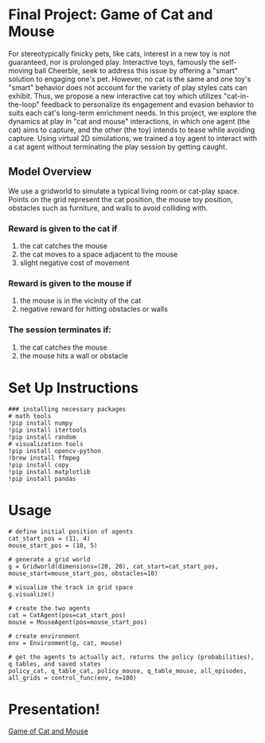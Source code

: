 # Final Project: Game of Cat and Mouse

For stereotypically finicky pets, like cats, interest in a new toy is not guaranteed, nor is prolonged play. 
Interactive toys, famously the self-moving ball Cheerble, seek to address this issue by offering a "smart" solution to engaging one's pet. 
However, no cat is the same and one toy's "smart" behavior does not account for the variety of play styles cats can exhibit. 
Thus, we propose a new interactive cat toy which utilizes "cat-in-the-loop" feedback to personalize its engagement and evasion behavior to suits each cat's long-term enrichment needs. 
In this project, we explore the dynamics at play in "cat and mouse" interactions, in which one agent (the cat) aims to capture, and the other (the toy) intends to tease while avoiding capture. 
Using virtual 2D simulations, we trained a toy agent to interact with a cat agent without terminating the play session by getting caught.

## Model Overview
We use a gridworld to simulate a typical living room or cat-play space. 
Points on the grid represent the cat position, the mouse toy position, obstacles such as furniture, and walls to avoid colliding with.

### Reward is given to the cat if
1. the cat catches the mouse
2. the cat moves to a space adjacent to the mouse
3. slight negative cost of movement

### Reward is given to the mouse if
1. the mouse is in the vicinity of the cat
2. negative reward for hitting obstacles or walls

### The session terminates if:
1. the cat catches the mouse
2. the mouse hits a wall or obstacle

# Set Up Instructions 
```
### installing necessary packages
# math tools
!pip install numpy
!pip install itertools
!pip install random
# visualization tools
!pip install opencv-python
!brew install ffmpeg
!pip install copy
!pip install matplotlib
!pip install pandas
```

# Usage
```
# define initial position of agents
cat_start_pos = (11, 4)
mouse_start_pos = (10, 5)

# generate a grid world
g = Gridworld(dimensions=(20, 20), cat_start=cat_start_pos, mouse_start=mouse_start_pos, obstacles=10)

# visualize the track in grid space
g.visualize()

# create the two agents
cat = CatAgent(pos=cat_start_pos)
mouse = MouseAgent(pos=mouse_start_pos)

# create environment
env = Environment(g, cat, mouse)

# get the agents to actually act, returns the policy (probabilities), q tables, and saved states
policy_cat, q_table_cat, policy_mouse, q_table_mouse, all_episodes, all_grids = control_func(env, n=100)
```

# Presentation!
[Game of Cat and Mouse](https://youtu.be/ThAuTyec2oY)
